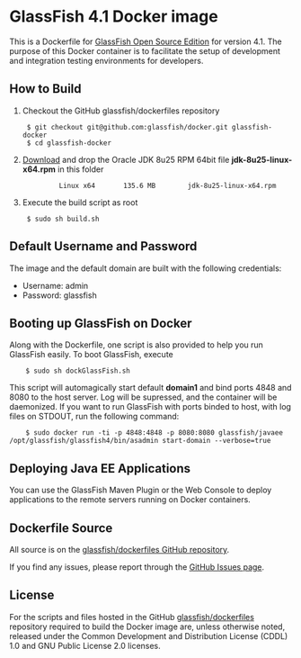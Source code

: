 # GlassFish 4.1 Docker image

This is a Dockerfile for [GlassFish Open Source Edition](http://www.glassfish.org) for version 4.1. The purpose of this Docker container is to facilitate the setup of development and integration testing environments for developers.

## How to Build

1. Checkout the GitHub glassfish/dockerfiles repository

		$ git checkout git@github.com:glassfish/docker.git glassfish-docker
		$ cd glassfish-docker

2. [Download](http://www.oracle.com/technetwork/java/javase/downloads/jdk8-downloads-2133151.html) and drop the Oracle JDK 8u25 RPM 64bit file **jdk-8u25-linux-x64.rpm** in this folder

                Linux x64       135.6 MB        jdk-8u25-linux-x64.rpm

3. Execute the build script as root

		$ sudo sh build.sh

## Default Username and Password
The image and the default domain are built with the following credentials:

 * Username: admin
 * Password: glassfish

## Booting up GlassFish on Docker

Along with the Dockerfile, one script is also provided to help you run GlassFish easily. To boot GlassFish, execute

		$ sudo sh dockGlassFish.sh

This script will automagically start default **domain1** and bind ports 4848 and 8080 to the host server. Log will be supressed, and the container will be daemonized. If you want to run GlassFish with ports binded to host, with log files on STDOUT, run the following command:

		$ sudo docker run -ti -p 4848:4848 -p 8080:8080 glassfish/javaee /opt/glassfish/glassfish4/bin/asadmin start-domain --verbose=true

## Deploying Java EE Applications

You can use the GlassFish Maven Plugin or the Web Console to deploy applications to the remote servers running on Docker containers.

## Dockerfile Source
All source is on the [glassfish/dockerfiles GitHub repository](https://github.com/glassfish/dockerfiles).

If you find any issues, please report through the [GitHub Issues page](https://github.com/glassfish/dockerfiles/issues).

## License
For the scripts and files hosted in the GitHub [glassfish/dockerfiles](https://github.com/glassfish/dockerfiles/) repository required to build the Docker image are, unless otherwise noted, released under the Common Development and Distribution License (CDDL) 1.0 and GNU Public License 2.0 licenses.

